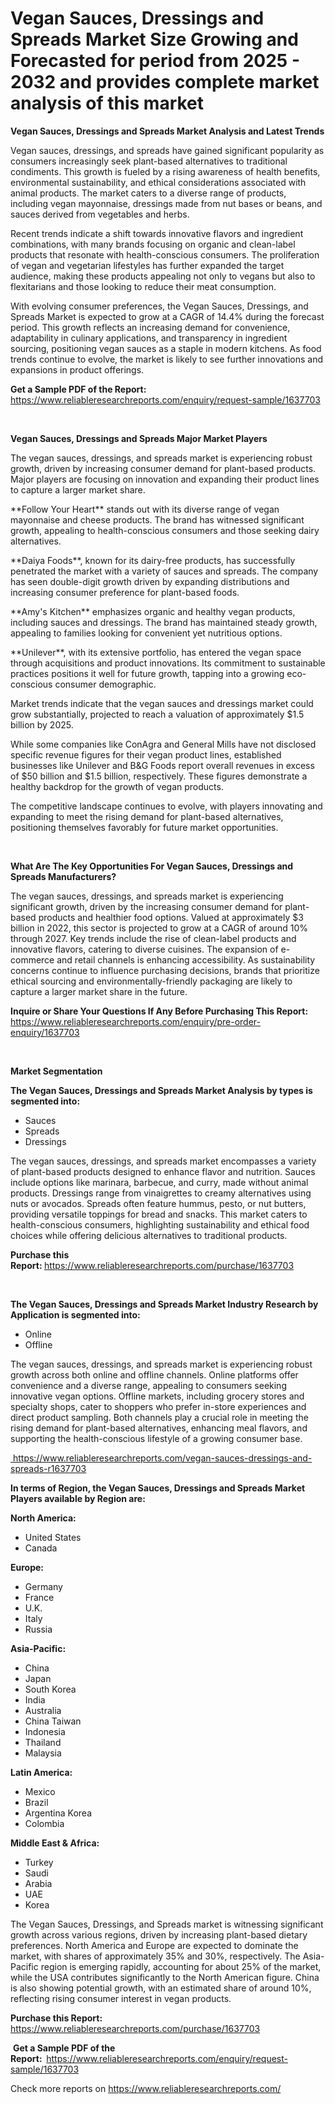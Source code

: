 <p><h1>Vegan Sauces, Dressings and Spreads Market Size Growing and Forecasted for period from 2025 - 2032 and provides complete market analysis of this market</h1></p><p><strong>Vegan Sauces, Dressings and Spreads Market Analysis and Latest Trends</strong></p>
<p><p>Vegan sauces, dressings, and spreads have gained significant popularity as consumers increasingly seek plant-based alternatives to traditional condiments. This growth is fueled by a rising awareness of health benefits, environmental sustainability, and ethical considerations associated with animal products. The market caters to a diverse range of products, including vegan mayonnaise, dressings made from nut bases or beans, and sauces derived from vegetables and herbs.</p><p>Recent trends indicate a shift towards innovative flavors and ingredient combinations, with many brands focusing on organic and clean-label products that resonate with health-conscious consumers. The proliferation of vegan and vegetarian lifestyles has further expanded the target audience, making these products appealing not only to vegans but also to flexitarians and those looking to reduce their meat consumption.</p><p>With evolving consumer preferences, the Vegan Sauces, Dressings, and Spreads Market is expected to grow at a CAGR of 14.4% during the forecast period. This growth reflects an increasing demand for convenience, adaptability in culinary applications, and transparency in ingredient sourcing, positioning vegan sauces as a staple in modern kitchens. As food trends continue to evolve, the market is likely to see further innovations and expansions in product offerings.</p></p>
<p><strong>Get a Sample PDF of the Report:&nbsp;</strong> <a href="https://www.reliableresearchreports.com/enquiry/request-sample/1637703?utm_campaign=2098&utm_medium=2&utm_source=Github&utm_content=ia&utm_term=15022025&utm_id=vegan-sauces-dressings-and-spreads">https://www.reliableresearchreports.com/enquiry/request-sample/1637703</a></p>
<p>&nbsp;</p>
<p><strong>Vegan Sauces, Dressings and Spreads Major Market Players</strong></p>
<p><p>The vegan sauces, dressings, and spreads market is experiencing robust growth, driven by increasing consumer demand for plant-based products. Major players are focusing on innovation and expanding their product lines to capture a larger market share. </p><p>**Follow Your Heart** stands out with its diverse range of vegan mayonnaise and cheese products. The brand has witnessed significant growth, appealing to health-conscious consumers and those seeking dairy alternatives. </p><p>**Daiya Foods**, known for its dairy-free products, has successfully penetrated the market with a variety of sauces and spreads. The company has seen double-digit growth driven by expanding distributions and increasing consumer preference for plant-based foods.</p><p>**Amy's Kitchen** emphasizes organic and healthy vegan products, including sauces and dressings. The brand has maintained steady growth, appealing to families looking for convenient yet nutritious options. </p><p>**Unilever**, with its extensive portfolio, has entered the vegan space through acquisitions and product innovations. Its commitment to sustainable practices positions it well for future growth, tapping into a growing eco-conscious consumer demographic.</p><p>Market trends indicate that the vegan sauces and dressings market could grow substantially, projected to reach a valuation of approximately $1.5 billion by 2025. </p><p>While some companies like ConAgra and General Mills have not disclosed specific revenue figures for their vegan product lines, established businesses like Unilever and B&G Foods report overall revenues in excess of $50 billion and $1.5 billion, respectively. These figures demonstrate a healthy backdrop for the growth of vegan products.</p><p>The competitive landscape continues to evolve, with players innovating and expanding to meet the rising demand for plant-based alternatives, positioning themselves favorably for future market opportunities.</p></p>
<p>&nbsp;</p>
<p><strong>What Are The Key Opportunities For Vegan Sauces, Dressings and Spreads Manufacturers?</strong></p>
<p><p>The vegan sauces, dressings, and spreads market is experiencing significant growth, driven by the increasing consumer demand for plant-based products and healthier food options. Valued at approximately $3 billion in 2022, this sector is projected to grow at a CAGR of around 10% through 2027. Key trends include the rise of clean-label products and innovative flavors, catering to diverse cuisines. The expansion of e-commerce and retail channels is enhancing accessibility. As sustainability concerns continue to influence purchasing decisions, brands that prioritize ethical sourcing and environmentally-friendly packaging are likely to capture a larger market share in the future.</p></p>
<p><strong>Inquire or Share Your Questions If Any Before Purchasing This Report:</strong> <a href="https://www.reliableresearchreports.com/enquiry/pre-order-enquiry/1637703?utm_campaign=2098&utm_medium=2&utm_source=Github&utm_content=ia&utm_term=15022025&utm_id=vegan-sauces-dressings-and-spreads">https://www.reliableresearchreports.com/enquiry/pre-order-enquiry/1637703</a></p>
<p>&nbsp;</p>
<p><strong>Market Segmentation</strong></p>
<p><strong>The Vegan Sauces, Dressings and Spreads Market Analysis by types is segmented into:</strong></p>
<p><ul><li>Sauces</li><li>Spreads</li><li>Dressings</li></ul></p>
<p><p>The vegan sauces, dressings, and spreads market encompasses a variety of plant-based products designed to enhance flavor and nutrition. Sauces include options like marinara, barbecue, and curry, made without animal products. Dressings range from vinaigrettes to creamy alternatives using nuts or avocados. Spreads often feature hummus, pesto, or nut butters, providing versatile toppings for bread and snacks. This market caters to health-conscious consumers, highlighting sustainability and ethical food choices while offering delicious alternatives to traditional products.</p></p>
<p><strong>Purchase this Report:&nbsp;</strong><a href="https://www.reliableresearchreports.com/purchase/1637703?utm_campaign=2098&utm_medium=2&utm_source=Github&utm_content=ia&utm_term=15022025&utm_id=vegan-sauces-dressings-and-spreads">https://www.reliableresearchreports.com/purchase/1637703</a></p>
<p>&nbsp;</p>
<p><strong>The Vegan Sauces, Dressings and Spreads Market Industry Research by Application is segmented into:</strong></p>
<p><ul><li>Online</li><li>Offline</li></ul></p>
<p><p>The vegan sauces, dressings, and spreads market is experiencing robust growth across both online and offline channels. Online platforms offer convenience and a diverse range, appealing to consumers seeking innovative vegan options. Offline markets, including grocery stores and specialty shops, cater to shoppers who prefer in-store experiences and direct product sampling. Both channels play a crucial role in meeting the rising demand for plant-based alternatives, enhancing meal flavors, and supporting the health-conscious lifestyle of a growing consumer base.</p></p>
<p><a href="https://www.reliableresearchreports.com/vegan-sauces-dressings-and-spreads-r1637703?utm_campaign=2098&utm_medium=2&utm_source=Github&utm_content=ia&utm_term=15022025&utm_id=vegan-sauces-dressings-and-spreads">&nbsp;https://www.reliableresearchreports.com/vegan-sauces-dressings-and-spreads-r1637703</a></p>
<p><strong>In terms of Region, the Vegan Sauces, Dressings and Spreads Market Players available by Region are:</strong></p>
<p>
    <p> <strong> North America: </strong>
        <ul>
            <li>United States</li>
            <li>Canada</li>
        </ul>
        </p> 
    <p> <strong> Europe: </strong>
        <ul>
            <li>Germany</li>
            <li>France</li>
            <li>U.K.</li>
            <li>Italy</li>
            <li>Russia</li>
        </ul>
        </p> 
    <p> <strong> Asia-Pacific: </strong>
        <ul>
            <li>China</li>
            <li>Japan</li>
            <li>South Korea</li>
            <li>India</li>
            <li>Australia</li>
            <li>China Taiwan</li>
            <li>Indonesia</li>
            <li>Thailand</li>
            <li>Malaysia</li>
        </ul>
        </p> 
    <p> <strong> Latin America: </strong>
        <ul>
            <li>Mexico</li>
            <li>Brazil</li>
            <li>Argentina Korea</li>
            <li>Colombia</li>
        </ul>
        </p> 
    <p> <strong> Middle East & Africa: </strong>
        <ul>
            <li>Turkey</li>
            <li>Saudi</li>
            <li>Arabia</li>
            <li>UAE</li>
            <li>Korea</li>
        </ul>
    </p>
    </p>
<p><p>The Vegan Sauces, Dressings, and Spreads market is witnessing significant growth across various regions, driven by increasing plant-based dietary preferences. North America and Europe are expected to dominate the market, with shares of approximately 35% and 30%, respectively. The Asia-Pacific region is emerging rapidly, accounting for about 25% of the market, while the USA contributes significantly to the North American figure. China is also showing potential growth, with an estimated share of around 10%, reflecting rising consumer interest in vegan products.</p></p>
<p><strong>Purchase this Report: </strong><a href="https://www.reliableresearchreports.com/purchase/1637703?utm_campaign=2098&utm_medium=2&utm_source=Github&utm_content=ia&utm_term=15022025&utm_id=vegan-sauces-dressings-and-spreads">https://www.reliableresearchreports.com/purchase/1637703</a></p>
<p>&nbsp;<strong>Get a Sample PDF of the Report:&nbsp;&nbsp;</strong><a href="https://www.reliableresearchreports.com/enquiry/request-sample/1637703?utm_campaign=2098&utm_medium=2&utm_source=Github&utm_content=ia&utm_term=15022025&utm_id=vegan-sauces-dressings-and-spreads">https://www.reliableresearchreports.com/enquiry/request-sample/1637703</a></p>
<p><strong></strong></p>
<p>Check more reports on <a href="https://www.reliableresearchreports.com/?utm_campaign=2098&utm_medium=2&utm_source=Github&utm_content=ia&utm_term=15022025&utm_id=vegan-sauces-dressings-and-spreads">https://www.reliableresearchreports.com/</a></p>